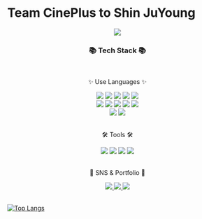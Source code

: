 # Team CinePlus to Shin JuYoung
<div align=center>
	<img src="https://capsule-render.vercel.app/api?type=waving&color=auto&height=200&section=header&text=CinePlus%20Github!&fontSize=90" />	
</div>

<div align=center>
	<h3>📚 Tech Stack 📚</h3><br>
	<p>✨ Use Languages ✨</p>
</div>

<div align="center">
	<img src="https://img.shields.io/badge/Java-007396?style=flat&logo=Conda-Forge&logoColor=white" />
	<img src="https://img.shields.io/badge/HTML5-E34F26?style=flat&logo=HTML5&logoColor=white" />
	<img src="https://img.shields.io/badge/CSS3-1572B6?style=flat&logo=CSS3&logoColor=white" />
	<img src="https://img.shields.io/badge/JavaScript-F7DF1E?style=flat&logo=JavaScript&logoColor=white" />
	<img src="https://img.shields.io/badge/jQuery-0769AD?style=flat&logo=jQuery&logoColor=white" />
	<br>
	<img src="https://img.shields.io/badge/Spring-6DB33F?style=flat&logo=Spring&logoColor=white" />
	<img src="https://img.shields.io/badge/Bootstrap-7952B3?style=flat&logo=Bootstrap&logoColor=white" />
	<img src="https://img.shields.io/badge/Mybatis-000000?style=flat&logo=Fluentd&logoColor=white" />
	<img src="https://img.shields.io/badge/AJAX-FFB2D9?style=flat&logo=AJAX&logoColor=white" />
	<img src="https://img.shields.io/badge/JSON-FFC19E?style=flat&logo=JSON&logoColor=white" />
	<br>
	<img src="https://img.shields.io/badge/Oracle%20SQL-F80000?style=flat&logo=Oracle&logoColor=white" />
 	<img src="https://img.shields.io/badge/JSP-003545?style=flat&logo=JSP&logoColor=white" />

</div>
<br>

<div align=center>
	<p>🛠 Tools 🛠</p>
</div>
<div align=center>
	<img src="https://img.shields.io/badge/Eclipse%20IDE-2C2255?style=flat&logo=EclipseIDE&logoColor=white" />
	<img src="https://img.shields.io/badge/Tomcat-F8DC75?style=flat&logo=ApacheTomcat&logoColor=white" />
	<img src="https://img.shields.io/badge/Notion-809CC9?style=flat&logo=notion&logoColor=white" />
	<img src="https://img.shields.io/badge/GitHub-181717?style=flat&logo=GitHub&logoColor=white" />
</div>
<br>
<div align=center>
	<p>🎨 SNS & Portfolio 🎨</p>
</div>

<div align=center>
	<a href="https://github.com/JSCU0403/CinePlus">
		<img src="https://img.shields.io/badge/Portfolio-FF3633?style=flat&logo=Micro.blog&logoColor=white" />
	</a>
	<a href="https://juyoungsin.tistory.com">
		<img src="https://img.shields.io/badge/Blog-FF9800?style=flat&logo=Blogger&logoColor=white" />
	</a>
	<a href="mailto:bo10820@naver.co.kr">
		<img src="https://img.shields.io/badge/Mail-30B980?style=flat&logo=Gmail&logoColor=white" />
	</a>
	<br>
</div><br>

[![Top Langs](https://github-readme-stats.vercel.app/api/top-langs/?username=SDworkersa&layout=compact)](https://github.comJSCU0403/CinePlus/blob/Teamproject_sjy/github-readme-stats)
